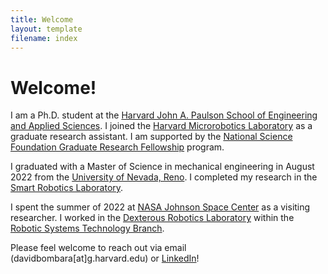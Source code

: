```yaml
---
title: Welcome
layout: template
filename: index
---
```

# Welcome!

I am a Ph.D. student at the [Harvard John A. Paulson School of Engineering and Applied Sciences](https://www.seas.harvard.edu/). I joined the [Harvard Microrobotics Laboratory](https://www.micro.seas.harvard.edu/) as a graduate research assistant. I am supported by the [National Science Foundation Graduate Research Fellowship](https://www.nsfgrfp.org/) program.

I graduated with a Master of Science in mechanical engineering in August 2022 from the [University of Nevada, Reno](https://www.unr.edu/). I completed my research in the [Smart Robotics Laboratory](https://packpages.unr.edu/jun).

I spent the summer of 2022 at [NASA Johnson Space Center](https://www.nasa.gov/centers/johnson/home/index.html) as a visiting researcher. I worked in the [Dexterous Robotics Laboratory](https://www.nasa.gov/centers/johnson/partnerships/eddc/ra/dexterous-robotics-laboratory) within the [Robotic Systems Technology Branch](https://er.jsc.nasa.gov/er4/). 

Please feel welcome to reach out via email (davidbombara\[at\]g.harvard.edu) or [LinkedIn](https://www.linkedin.com/in/david-bombara-jr/)!
